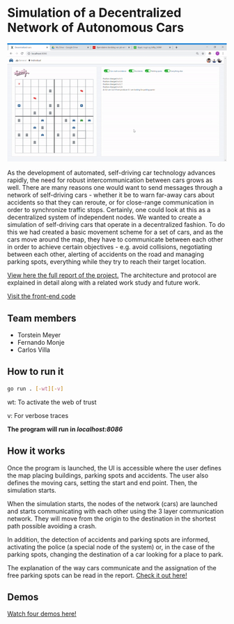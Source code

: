 # Simulation of a Decentralized Network of Autonomous Cars

![Main demo](demos/complex.gif)

As the development of automated, self-driving car technology advances rapidly, the need
for robust intercommunication between cars grows as well. There are many reasons one would
want to send messages through a network of self-driving cars - whether it be to warn far-away
cars about accidents so that they can reroute, or for close-range communication in order to
synchronize traffic stops. Certainly, one could look at this as a decentralized system of
independent nodes. We wanted to create a simulation of self-driving cars that operate in a
decentralized fashion. To do this we had created a basic movement scheme for a set of cars, and
as the cars move around the map, they have to communicate between each other in order to
achieve certain objectives - e.g. avoid collisions, negotiating between each other, alerting of
accidents on the road and managing parking spots, everything while they try to reach their target location.

[View here the full report of the project.](./blob/master/Report.pdf)
The architecture and protocol are explained in detail along with a related work study and future work.

[Visit the front-end code](https://github.com/carlosvillasanchez/decentralized-car-network-UI)

## Team members

- Torstein Meyer
- Fernando Monje
- Carlos Villa

## How to run it

```bash
go run . [-wt][-v]
```

wt: To activate the web of trust

v: For verbose traces

**The program will run in *localhost:8086***

## How it works

Once the program is launched, the UI is accessible where the user defines the map placing buildings, parking spots and accidents. The user also defines the moving cars, setting the start and end point. Then, the simulation starts.

When the simulation starts, the nodes of the network (cars) are launched and starts communicating with each other using the 3 layer communication network. They will move from the origin to the destination in the shortest path possible avoiding a crash.

In addition, the detection of accidents and parking spots are informed, activating the police (a special node of the system) or, in the case of the parking spots, changing the destination of a car looking for a place to park.

The explanation of the way cars communicate and the assignation of the free parking spots can be read in the report. [Check it out here!](../blob/master/Report.pdf)

## Demos

[Watch four demos here!](../blob/master/demos)